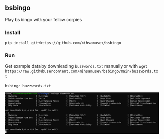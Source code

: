 ## bsbingo
Play bs bingo with your fellow corpies!

### Install
```bash
pip install git+https://github.com/mihsamusev/bsbingo
```


### Run
Get example data by downloading `buzzwords.txt` manually or with `wget https://raw.githubusercontent.com/mihsamusev/bsbingo/main/buzzwords.txt`

```bash
bsbingo buzzwords.txt
```

![](share/game.png)
